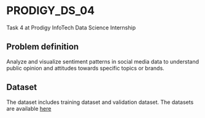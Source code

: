 # PRODIGY_DS_04
Task 4 at Prodigy InfoTech Data Science Internship

## Problem definition
Analyze and visualize sentiment patterns in social media data to understand public opinion and attitudes towards specific topics or brands.

## Dataset
The dataset includes training dataset and validation dataset. The datasets are available [here](https://www.canva.com/link?target=https%3A%2F%2Fwww.kaggle.com%2Fdatasets%2Fjp797498e%2Ftwitter-entity-sentiment-analysis&design=DAFpRxy47kU&accessRole=viewer&linkSource=document)

 
